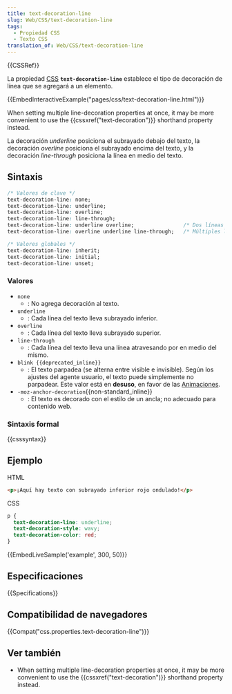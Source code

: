 ```yaml
---
title: text-decoration-line
slug: Web/CSS/text-decoration-line
tags:
  - Propiedad CSS
  - Texto CSS
translation_of: Web/CSS/text-decoration-line
---
```


{{CSSRef}}

La propiedad [CSS](/es/docs/CSS) **`text-decoration-line`** establece el tipo de decoración de línea que se agregará a un elemento.

{{EmbedInteractiveExample("pages/css/text-decoration-line.html")}}

When setting multiple line-decoration properties at once, it may be more convenient to use the {{cssxref("text-decoration")}} shorthand property instead.

La decoración _underline_ posiciona el subrayado debajo del texto, la decoración _overline_ posiciona el subrayado encima del texto, y la decoración _line-through_ posiciona la línea en medio del texto.

## Sintaxis

```css
/* Valores de clave */
text-decoration-line: none;
text-decoration-line: underline;
text-decoration-line: overline;
text-decoration-line: line-through;
text-decoration-line: underline overline;                /* Dos líneas de decoración */
text-decoration-line: overline underline line-through;   /* Múltiples líneas de decoración */

/* Valores globales */
text-decoration-line: inherit;
text-decoration-line: initial;
text-decoration-line: unset;
```

### Valores

- `none`
  - : No agrega decoración al texto.
- `underline`
  - : Cada línea del texto lleva subrayado inferior.
- `overline`
  - : Cada línea del texto lleva subrayado superior.
- `line-through`
  - : Cada línea del texto lleva una línea atravesando por en medio del mismo.
- `blink {{deprecated_inline}}`
  - : El texto parpadea (se alterna entre visible e invisible). Según los ajustes del agente usuario, el texto puede simplemente no parpadear. Este valor está en **desuso**, en favor de las [Animaciones](/es/docs/Web/CSS/animation).
- `-moz-anchor-decoration`{{non-standard_inline}}
  - : El texto es decorado con el estilo de un ancla; no adecuado para contenido web.

### Sintaxis formal

{{csssyntax}}

## Ejemplo

HTML

```html
<p>¡Aquí hay texto con subrayado inferior rojo ondulado!</p>
```

CSS

```css
p {
  text-decoration-line: underline;
  text-decoration-style: wavy;
  text-decoration-color: red;
}
```

{{EmbedLiveSample('example', 300, 50)}}

## Especificaciones

{{Specifications}}

## Compatibilidad de navegadores

{{Compat("css.properties.text-decoration-line")}}

## Ver también

- When setting multiple line-decoration properties at once, it may be more convenient to use the {{cssxref("text-decoration")}} shorthand property instead.
